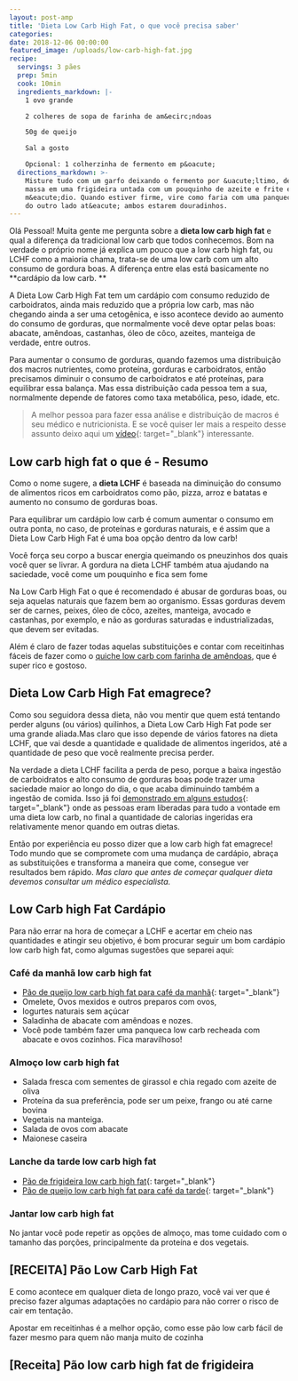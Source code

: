 ```yaml
---
layout: post-amp
title: 'Dieta Low Carb High Fat, o que você precisa saber'
categories:
date: 2018-12-06 00:00:00
featured_image: /uploads/low-carb-high-fat.jpg
recipe:
  servings: 3 pães
  prep: 5min
  cook: 10min
  ingredients_markdown: |-
    1 ovo grande

    2 colheres de sopa de farinha de am&ecirc;ndoas

    50g de queijo

    Sal a gosto

    Opcional: 1 colherzinha de fermento em p&oacute;
  directions_markdown: >-
    Misture tudo com um garfo deixando o fermento por &uacute;ltimo, despeje a
    massa em uma frigideira untada com um pouquinho de azeite e frite em fogo
    m&eacute;dio. Quando estiver firme, vire como faria com uma panqueca e frite
    do outro lado at&eacute; ambos estarem douradinhos.
---
```


Olá Pessoal! Muita gente me pergunta sobre a **dieta low carb high fat** e qual a diferença da tradicional low carb que todos conhecemos. Bom na verdade o próprio nome já explica um pouco que a low carb high fat, ou LCHF como a maioria chama, trata-se de uma low carb com um alto consumo de gordura boas. A diferença entre elas está basicamente no **cardápio da low carb. **

A Dieta Low Carb High Fat tem um cardápio com consumo reduzido de carboidratos, ainda mais reduzido que a própria low carb, mas não chegando ainda a ser uma cetogênica, e isso acontece devido ao aumento do consumo de gorduras, que normalmente você deve optar pelas boas: abacate, amêndoas, castanhas, óleo de côco, azeites, manteiga de verdade, entre outros.  

Para aumentar o consumo de gorduras, quando fazemos uma distribuição dos macros nutrientes, como proteína, gorduras e carboidratos, então precisamos diminuir o consumo de carboidratos e até proteínas, para equilibrar essa balança. Mas essa distribuição cada pessoa tem a sua, normalmente depende de fatores como taxa metabólica, peso, idade, etc.

<amp-img width="600" height="300" layout="responsive" src="/uploads/castanhas-low-carb-high-fat.jpg"></amp-img>

> A melhor pessoa para fazer essa análise e distribuição de macros é seu médico e nutricionista. E se você quiser ler mais a respeito desse assunto deixo aqui um [vídeo](https://www.youtube.com/watch?v=vB2EtclQLRA){: target="_blank"} interessante.

## Low carb high fat o que é - Resumo

Como o nome sugere, a **dieta LCHF** é baseada na diminuição do consumo de alimentos ricos em carboidratos como pão, pizza, arroz e batatas e aumento no consumo de gorduras boas.

Para equilibrar um cardápio low carb é comum aumentar o consumo em outra ponta, no caso, de proteínas e gorduras naturais, e é assim que a Dieta Low Carb High Fat é uma boa opção dentro da low carb!

Você força seu corpo a buscar energia queimando os pneuzinhos dos quais você quer se livrar. A gordura na dieta LCHF também atua ajudando na saciedade, você come um pouquinho e fica sem fome

Na Low Carb High Fat o que é recomendado é abusar de gorduras boas, ou seja aquelas naturais que fazem bem ao organismo. Essas gorduras devem ser de carnes, peixes, óleo de côco, azeites, manteiga, avocado e castanhas, por exemplo, e não as gorduras saturadas e industrializadas, que devem ser evitadas.

Além é claro de fazer todas aquelas substituições e contar com receitinhas fáceis de fazer como o [quiche low carb com farinha de amêndoas](/receitas/2018/12/03/quiche-low-carb-de-bacon-com-alho-poro/), que é super rico e gostoso.

## Dieta Low Carb High Fat emagrece?

Como sou seguidora dessa dieta, não vou mentir que quem está tentando perder alguns (ou vários) quilinhos, a Dieta Low Carb High Fat pode ser uma grande aliada.Mas claro que isso depende de vários fatores na dieta LCHF, que vai desde a quantidade e qualidade de alimentos ingeridos, até a quantidade de peso que você realmente precisa perder.

Na verdade a dieta LCHF facilita a perda de peso, porque a baixa ingestão de carboidratos e alto consumo de gorduras boas pode trazer uma saciedade maior ao longo do dia, o que acaba diminuindo também a ingestão de comida. Isso já foi [demonstrado em alguns estudos](https://www.ncbi.nlm.nih.gov/pubmed/26768850){: target="_blank"} onde as pessoas eram liberadas para tudo a vontade em uma dieta low carb, no final a quantidade de calorias ingeridas era relativamente menor quando em outras dietas.

Então por experiência eu posso dizer que a low carb high fat emagrece! Todo mundo que se compromete com uma mudança de cardápio, abraça as substituições e transforma a maneira que come, consegue ver resultados bem rápido. *Mas claro que antes de começar qualquer dieta devemos consultar um médico especialista.*

## Low Carb high Fat Cardápio

Para não errar na hora de começar a LCHF e acertar em cheio nas quantidades e atingir seu objetivo, é bom procurar seguir um bom cardápio low carb high fat, como algumas sugestões que separei aqui:

### Café da manhã low carb high fat

* [Pão de queijo low carb high fat para café da manhã](https://www.youtube.com/watch?v=c0Ynn48gUiM){: target="_blank"}
* Omelete, Ovos mexidos e outros preparos com ovos,
* Iogurtes naturais sem açúcar
* Saladinha de abacate com amêndoas e nozes.
* Você pode também fazer uma panqueca low carb recheada com abacate e ovos cozinhos. Fica maravilhoso!

### Almoço low carb high fat

* Salada fresca com sementes de girassol e chia regado com azeite de oliva
* Proteína da sua preferência, pode ser um peixe, frango ou até carne bovina 
* Vegetais na manteiga.
* Salada de ovos com abacate
* Maionese caseira

### Lanche da tarde low carb high fat

* [Pão de frigideira low carb high fat](https://www.youtube.com/watch?v=UiMpHjmiKaQ){: target="_blank"}
* [Pão de queijo low carb high fat para café da tarde](https://www.youtube.com/watch?v=c0Ynn48gUiM){: target="_blank"}

### Jantar low carb high fat

No jantar você pode repetir as opções de almoço, mas tome cuidado com o tamanho das porções, principalmente da proteína e dos vegetais.

## [RECEITA] Pão Low Carb High Fat

E como acontece em qualquer dieta de longo prazo, você vai ver que é preciso fazer algumas adaptações no cardápio para não correr o risco de cair em tentação.

Apostar em receitinhas é a melhor opção, como esse pão low carb fácil de fazer mesmo para quem não manja muito de cozinha

<amp-img width="600" height="300" layout="responsive" src="/uploads/pao-low-carb-high-fat.jpg"></amp-img>

## [Receita] Pão low carb high fat de frigideira